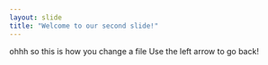```yaml
---
layout: slide
title: "Welcome to our second slide!"
---
```

ohhh so this is how you change a file
Use the left arrow to go back!

